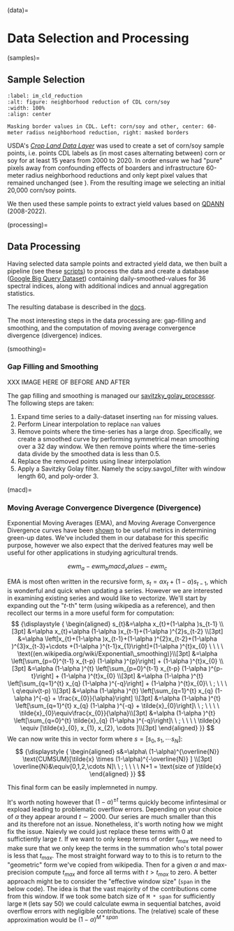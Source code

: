(data)=
# Data Selection and Processing

(samples)=
## Sample Selection

```{figure} ../../assets/cornsoy-reduction
:label: im_cld_reduction
:alt: figure: neighborhood reduction of CDL corn/soy
:width: 100%
:align: center

Masking border values in CDL. Left: corn/soy and other, center: 60-meter radius neighborhood reduction, right: masked borders
```

USDA's [_Crop Land Data Layer_](https://developers.google.com/earth-engine/datasets/catalog/USDA_NASS_CDL) was used to create a set of corn/soy sample points, i.e. points CDL labels as (in most cases alternating between) corn or soy for at least 15 years from 2000 to 2020. In order ensure we had "pure" pixels away from confounding effects of boarders and infrastructure 60-meter radius neighborhood reductions and only kept pixel values that remained unchanged (see [](#im_cld_reduction)). From the resulting image we selecting an initial 20,000 corn/soy points.

We then used these sample points to extract yield values based on [QDANN](https://gee-community-catalog.org/projects/qdann/) (2008-2022).

(processing)=
## Data Processing

Having selected data sample points and extracted yield data, we then built a pipeline (see these [scripts](https://github.com/SchmidtDSE/spectral_trend_database/scripts)) to process the data and create a database ([Google Big Query Dataset](https://cloud.google.com/bigquery/docs)) containing daily-smoothed-values for 36 spectral indices, along with additional indices and annual aggregation statistics.

The resulting database is described in the [docs](/docs/pages/database.html).

The most interesting steps in the data processing are: gap-filling and smoothing, and the computation of moving average convergence divergence (divergence) indices.

(smoothing)=
### Gap Filling and Smoothing

XXX IMAGE HERE OF BEFORE AND AFTER

The gap filling and smoothing is managed our [savitzky_golay_processor](/docs/spectral_trend_database/spectral_trend_database.smoothing.html#spectral_trend_database.smoothing.savitzky_golay_processor). The following steps are taken:

1. Expand time series to a daily-dataset inserting `nan` for missing values.
2. Perform Linear interpolation to replace `nan` values
3. Remove points where the time-series has a large drop. Specifically, we create a smoothed curve by performing symmetrical mean smoothing over a 32 day window. We then remove points where the time-series data divide by the smoothed data is less than 0.5.
4. Replace the removed points using linear interpolation
5. Apply a Savitzky Golay filter. Namely the scipy.savgol_filter with window length 60, and poly-order 3.


(macd)=
### Moving Average Convergence Divergence (Divergence)

Exponential Moving Averages (EMA), and Moving Average Convergence Divergence curves have been [shown](https://doi.org/10.1016/j.rse.2020.111752) to be useful metrics in determining green-up dates. We've included them in our database for this specific purpose, however we also expect that the derived features may well be useful for other applications in studying agricultural trends.

$$
ewm_a - ewm_b
macd_values - ewm_c
$$

EMA is most often written in the recursive form, $s_{t} =\alpha x_{t}+(1-\alpha )s_{t-1}$, which is wonderful and quick when updating a series.
However we are interested in examining existing series and would like to vectorize.  We'll start by expanding out the "$t$-th" term (using wikipedia as a reference), and then recollect our terms in a more useful form for computation:
$$
{\displaystyle {
    \begin{aligned}
        s_{t}&=\alpha x_{t}+(1-\alpha )s_{t-1} \\[3pt]
             &=\alpha x_{t}+\alpha (1-\alpha )x_{t-1}+(1-\alpha )^{2}s_{t-2} \\[3pt]
             &=\alpha \left[x_{t}+(1-\alpha )x_{t-1}+(1-\alpha )^{2}x_{t-2}+(1-\alpha )^{3}x_{t-3}+\cdots +(1-\alpha )^{t-1}x_{1}\right]+(1-\alpha )^{t}x_{0} \ \ \ \ \text{(en.wikipedia.org/wiki/Exponential\_smoothing)}\\[3pt]
             &=\alpha \left[\sum_{p=0}^{t-1} x_{t-p} (1-\alpha )^{p}\right]  + (1-\alpha )^{t}x_{0} \\[3pt]
             &=\alpha (1-\alpha )^{t} \left[\sum_{p=0}^{t-1} x_{t-p} (1-\alpha )^{p-t}\right]  + (1-\alpha )^{t}x_{0} \\[3pt]
             &=\alpha (1-\alpha )^{t} \left[\sum_{q=1}^{t} x_{q} (1-\alpha )^{-q}\right]  + (1-\alpha )^{t}x_{0}\ \ ; \ \ \ \ q\equiv(t-p) \\[3pt]
             &=\alpha (1-\alpha )^{t} \left[\sum_{q=1}^{t} x_{q} (1-\alpha )^{-q}  + \frac{x_{0}}{\alpha}\right] \\[3pt]
             &=\alpha (1-\alpha )^{t} \left[\sum_{q=1}^{t} x_{q} (1-\alpha )^{-q}  + \tilde{x}_{0}\right]\ \ ; \ \ \ \ \tilde{x}_{0}\equiv\frac{x_{0}}{\alpha}\\[3pt]
             &=\alpha (1-\alpha )^{t} \left[\sum_{q=0}^{t} \tilde{x}_{q} (1-\alpha )^{-q}\right]\ \ ; \ \ \ \ \tilde{x} \equiv [\tilde{x}_{0}, x_{1}, x_{2}, \cdots ]\\[3pt]
    \end{aligned}
}}
$$
We can now write this in vector form where $s = \left[ s_0, s_1, \cdots s_{N} \right]$:
$$
{\displaystyle {
    \begin{aligned}
            s&=\alpha\ (1-\alpha)^{\overline{N}} \text{CUMSUM}[\tilde{x} \times (1-\alpha)^{-\overline{N}} ] \\[3pt]
            \overline{N}&\equiv[0,1,2,\cdots N]\ \ ; \ \ \ \ N+1 = \text{size of }\tilde{x}
    \end{aligned}
}}
$$

This final form can be easily implemneted in numpy.

It's worth noting however that $(1-\alpha)^{\pm t}$ terms quickly become infintesimal or expload leading to problematic overflow errors.  Depending on your choice of $\alpha$ they appear around $t \sim 2000$.  Our series are much smaller than this and its therefore not an issue. Nonetheless, it's  worth noting how we might fix the issue. Naievly we could just replace these terms with $0$ at suffictiently large $t$. If we want to only keep terms of order $t_{max}$ we need to make sure that we only keep the terms in the summation who's total power is less that $t_{max}$.  The most straight forward way to to this is to return to the "geometric" form we've copied from wikipedia. Then for a given $\alpha$ and max-precision compute $t_{max}$ and force all terms with $t>t_{max}$ to zero. A better approach might be to consider the "effective window size" (`span` in the below code).  The idea is that the vast majority of the contributions come from this window.  If we took some batch size of `M * span` for sufficiently large `M` (lets say 50) we could calculate ewma in sequential batches, avoid overflow errors with negligible contributions. The (relative) scale of these approximation would be $(1-\alpha)^{M*span}$



